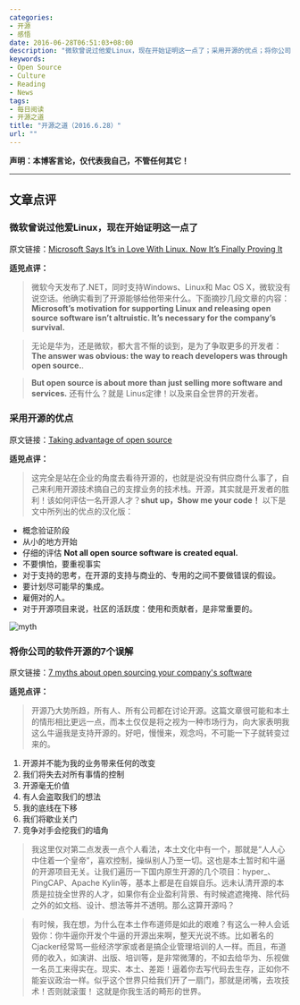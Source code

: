 ```yaml
---
categories:
- 开源
- 感悟
date: 2016-06-28T06:51:03+08:00
description: "微软曾说过他爱Linux，现在开始证明这一点了；采用开源的优点；将你公司的软件开源的7个误解"
keywords:
- Open Source
- Culture
- Reading
- News
tags:
- 每日阅读
- 开源之道
title: "开源之道（2016.6.28）"
url: ""
---
```


**声明：本博客言论，仅代表我自己，不管任何其它！**

---

## 文章点评

### 微软曾说过他爱Linux，现在开始证明这一点了

原文链接：[Microsoft Says It’s in Love With Linux. Now It’s Finally Proving It](http://www.wired.com/2016/06/microsofts-open-source-love-affair-reaches-new-heights/)

**适兕点评：**

> 微软今天发布了.NET，同时支持Windows、Linux和 Mac OS X，微软没有说空话。他确实看到了开源能够给他带来什么。下面摘抄几段文章的内容：**Microsoft’s motivation for supporting Linux and releasing open source software isn’t altruistic. It’s necessary for the company’s survival.**

> 无论是华为，还是微软，都大言不惭的谈到，是为了争取更多的开发者：**The answer was obvious: the way to reach developers was through open source.**.

> **But open source is about more than just selling more software and services.** 还有什么？就是 Linus定律！以及来自全世界的开发者。

### 采用开源的优点

原文链接：[Taking advantage of open source](http://www.bankingtech.com/479322/taking-advantage-of-open-source/)

**适兕点评：**

> 这完全是站在企业的角度去看待开源的，也就是说没有供应商什么事了，自己来利用开源技术搞自己的支撑业务的技术栈。开源，其实就是开发者的胜利！该如何评估一名开源人才？**shut up，Show me your code！** 以下是文中所列出的优点的汉化版：

* 概念验证阶段
* 从小的地方开始
* 仔细的评估 **Not all open source software is created equal.**
* 不要惧怕，要重视事实
* 对于支持的思考，在开源的支持与商业的、专用的之间不要做错误的假设。
* 要计划尽可能早的集成。
* 雇佣对的人。
* 对于开源项目来说，社区的活跃度：使用和贡献者，是非常重要的。

![myth](https://opensource.com/sites/default/files/styles/image-full-size/public/images/business/BUSINESS_crowdvsopen.png)

### 将你公司的软件开源的7个误解

原文链接：[7 myths about open sourcing your company's software](https://opensource.com/business/16/6/7-myths-about-open-sourcing-your-companys-software)

**适兕点评：**

> 开源乃大势所趋，所有人、所有公司都在讨论开源。这篇文章很可能和本土的情形相比更远一点，而本土仅仅是将之视为一种市场行为，向大家表明我这么牛逼我是支持开源的。好吧，慢慢来，观念吗，不可能一下子就转变过来的。

1. 开源并不能为我的业务带来任何的改变
2. 我们将失去对所有事情的控制  
3. 开源毫无价值
4. 有人会盗取我们的想法
5. 我的底线在下移
6. 我们将歇业关门
7. 竞争对手会挖我们的墙角

> 我这里仅对第二点发表一点个人看法，本土文化中有一个，那就是“人人心中住着一个皇帝”，喜欢控制，操纵别人乃至一切。这也是本土暂时和牛逼的开源项目无关。让我们遍历一下国内原生开源的几个项目：hyper_、PingCAP、Apache Kylin等，基本上都是在自娱自乐。远未认清开源的本质是拉拢全世界的人才，如果你有企业盈利背景、有时候遮遮掩掩、除代码之外的如文档、设计、想法等并不透明。那么这算开源吗？

> 有时候，我在想，为什么在本土作布道师是如此的艰难？有这么一种人会诋毁你：你牛逼你开发个牛逼的开源出来啊，整天光说不练。比如著名的Cjacker经常骂一些经济学家或者是搞企业管理培训的人一样。而且，布道师的收入，如演讲、出版、培训等，是非常微薄的，不如去给华为、乐视做一名员工来得实在。现实、本土、差距！逼着你去写代码去生存，正如你不能妄议政治一样。似乎这个世界只给我们开了一扇门，那就是闭嘴，去攻技术！否则就滚蛋！ 这就是你我生活的畸形的世界。
